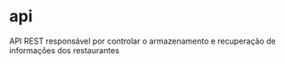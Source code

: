 # api
API REST responsável por controlar o armazenamento e recuperação de informações dos restaurantes
